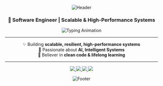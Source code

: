 <div align="center">

![Header](https://capsule-render.vercel.app/api?type=waving&color=0:5C4033,100:C0A060&height=200&section=header&text=Nurettin%20Çoban&fontSize=40&fontColor=fff&animation=fadeIn&fontAlignY=35)

<h3>🚀 Software Engineer | Scalable & High-Performance Systems</h3>

<img src="https://readme-typing-svg.herokuapp.com?font=Fira+Code&size=20&pause=1000&color=C0A060&center=true&vCenter=true&width=600&lines=Crafting+robust+software;Artificial+Intelligence;Clean+Architecture+%7C+High+Performance" alt="Typing Animation" />

---

✨ Building **scalable, resilient, high-performance systems**  
🤖 Passionate about **AI, Intelligent Systems**  
🧠 Believer in **clean code & lifelong learning**  

---

<a href="https://www.linkedin.com/in/nurettincoban/">
  <img src="https://img.shields.io/badge/LinkedIn-0077B5?style=for-the-badge&logo=linkedin&logoColor=white" />
</a>
<a href="mailto:cobannurettin@gmail.com">
  <img src="https://img.shields.io/badge/Email-D14836?style=for-the-badge&logo=gmail&logoColor=white" />
</a>
<a href="https://x.com/thenurettin">
  <img src="https://img.shields.io/badge/X%20(Twitter)-000000?style=for-the-badge&logo=twitter&logoColor=white" />
</a>
<a href="https://medium.com/@nurettinc">
  <img src="https://img.shields.io/badge/Medium-12100E?style=for-the-badge&logo=medium&logoColor=white" />
</a>

![Footer](https://capsule-render.vercel.app/api?type=waving&color=0:C0A060,100:5C4033&height=120&section=footer)

</div>
